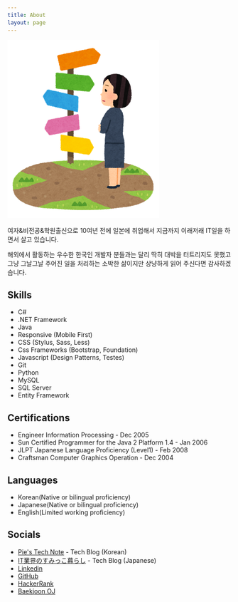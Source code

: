 ```yaml
---
title: About
layout: page
---
```

![about](/assets/images/about.png)

<p>여자&비전공&학원출신으로 10여년 전에 일본에 취업해서 지금까지 이래저래 IT일을 하면서 살고 있습니다.</p>

<p>해외에서 활동하는 우수한 한국인 개발자 분들과는 달리 딱히 대박을 터트리지도 못했고 그냥 그날그날 주어진 일을 처리하는 소박한 삶이지만 상냥하게 읽어 주신다면 감사하겠습니다.</p>


<h2>Skills</h2>

<ul class="skill-list">
	<li>C#</li>
	<li>.NET Framework</li>
	<li>Java</li>
	<li>Responsive (Mobile First)</li>
	<li>CSS (Stylus, Sass, Less)</li>
	<li>Css Frameworks (Bootstrap, Foundation)</li>
	<li>Javascript (Design Patterns, Testes)</li>
	<li>Git</li>
	<li>Python</li>
	<li>MySQL</li>
	<li>SQL Server</li>
	<li>Entity Framework</li>
</ul>


<h2>Certifications</h2>

<ul class="certifications-list">
	<li>Engineer Information Processing - Dec 2005</li>
	<li>Sun Certified Programmer for the Java 2 Platform 1.4 - Jan 2006</li>
	<li>JLPT Japanese Language Proficiency (Level1) - Feb 2008</li>
	<li>Craftsman Computer Graphics Operation - Dec 2004</li>	
</ul>

<h2>Languages</h2>

<ul class="languages-list">
	<li>Korean(Native or bilingual proficiency)</li>
	<li>Japanese(Native or bilingual proficiency)</li>
	<li>English(Limited working proficiency)</li>
</ul>

<h2>Socials</h2>

<ul>
	<li><a href="https://pie001.github.io/" target="_blank">Pie's Tech Note</a> - Tech Blog (Korean)</li>
	<li><a href="https://blog.pie001.com/" target="_blank">IT業界のすみっこ暮らし</a> - Tech Blog (Japanese)</li>
	<li><a href="https://www.linkedin.com/in/piepark/" target="_blank">Linkedin</a></li>
	<li><a href="https://github.com/Pie001" target="_blank">GitHub</a></li>
	<li><a href="https://www.hackerrank.com/pie001" target="_blank">HackerRank</a></li>
	<li><a href="https://www.acmicpc.net/user/pie" target="_blank">Baekjoon OJ</a></li>
</ul>

<!-- <h2>Projects</h2> 
<ul>
<li></li>
</ul>
-->
